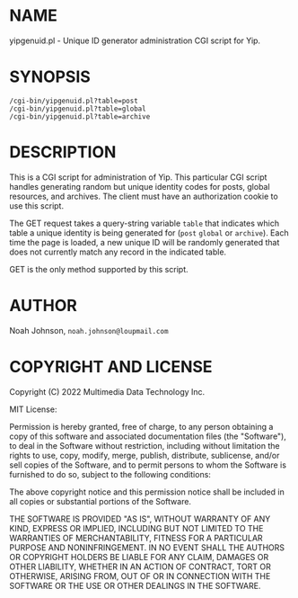 # NAME

yipgenuid.pl - Unique ID generator administration CGI script for Yip.

# SYNOPSIS

    /cgi-bin/yipgenuid.pl?table=post
    /cgi-bin/yipgenuid.pl?table=global
    /cgi-bin/yipgenuid.pl?table=archive

# DESCRIPTION

This is a CGI script for administration of Yip.  This particular CGI
script handles generating random but unique identity codes for posts,
global resources, and archives.  The client must have an authorization
cookie to use this script.

The GET request takes a query-string variable `table` that indicates
which table a unique identity is being generated for (`post` `global`
or `archive`).  Each time the page is loaded, a new unique ID will be
randomly generated that does not currently match any record in the
indicated table.

GET is the only method supported by this script.

# AUTHOR

Noah Johnson, `noah.johnson@loupmail.com`

# COPYRIGHT AND LICENSE

Copyright (C) 2022 Multimedia Data Technology Inc.

MIT License:

Permission is hereby granted, free of charge, to any person obtaining a
copy of this software and associated documentation files
(the "Software"), to deal in the Software without restriction, including
without limitation the rights to use, copy, modify, merge, publish,
distribute, sublicense, and/or sell copies of the Software, and to
permit persons to whom the Software is furnished to do so, subject to
the following conditions:

The above copyright notice and this permission notice shall be included
in all copies or substantial portions of the Software.

THE SOFTWARE IS PROVIDED "AS IS", WITHOUT WARRANTY OF ANY KIND, EXPRESS
OR IMPLIED, INCLUDING BUT NOT LIMITED TO THE WARRANTIES OF
MERCHANTABILITY, FITNESS FOR A PARTICULAR PURPOSE AND NONINFRINGEMENT.
IN NO EVENT SHALL THE AUTHORS OR COPYRIGHT HOLDERS BE LIABLE FOR ANY
CLAIM, DAMAGES OR OTHER LIABILITY, WHETHER IN AN ACTION OF CONTRACT,
TORT OR OTHERWISE, ARISING FROM, OUT OF OR IN CONNECTION WITH THE
SOFTWARE OR THE USE OR OTHER DEALINGS IN THE SOFTWARE.
